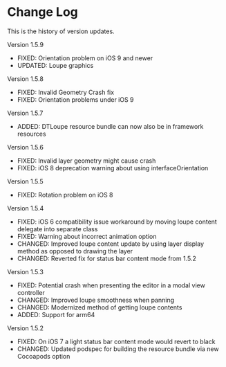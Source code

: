 Change Log
==========

This is the history of version updates.

Version 1.5.9

- FIXED: Orientation problem on iOS 9 and newer
- UPDATED: Loupe graphics

Version 1.5.8

- FIXED: Invalid Geometry Crash fix
- FIXED: Orientation problems under iOS 9

Version 1.5.7

- ADDED: DTLoupe resource bundle can now also be in framework resources

Version 1.5.6

- FIXED: Invalid layer geometry might cause crash
- FIXED: iOS 8 deprecation warning about using interfaceOrientation 

Version 1.5.5

- FIXED: Rotation problem on iOS 8 

Version 1.5.4

- FIXED: iOS 6 compatibility issue workaround by moving loupe content delegate into separate class
- FIXED: Warning about incorrect animation option
- CHANGED: Improved loupe content update by using layer display method as opposed to drawing the layer
- CHANGED: Reverted fix for status bar content mode from 1.5.2

Version 1.5.3

- FIXED: Potential crash when presenting the editor in a modal view controller
- CHANGED: Improved loupe smoothness when panning
- CHANGED: Modernized method of getting loupe contents
- ADDED: Support for arm64

Version 1.5.2

- FIXED: On iOS 7 a light status bar content mode would revert to black
- CHANGED: Updated podspec for building the resource bundle via new Cocoapods option
